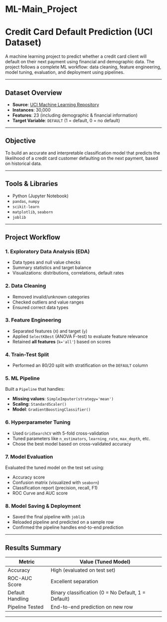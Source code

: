 # ML-Main_Project
#  Credit Card Default Prediction (UCI Dataset)

A machine learning project to predict whether a credit card client will default on their next payment using financial and demographic data. The project follows a complete ML workflow: data cleaning, feature engineering, model tuning, evaluation, and deployment using pipelines.

---

##  Dataset Overview

- **Source**: [UCI Machine Learning Repository](https://archive.ics.uci.edu/ml/datasets/default+of+credit+card+clients)
- **Instances**: 30,000
- **Features**: 23 (including demographic & financial information)
- **Target Variable**: `DEFAULT` (1 = default, 0 = no default)

---

##  Objective

To build an accurate and interpretable classification model that predicts the likelihood of a credit card customer defaulting on the next payment, based on historical data.

---

##  Tools & Libraries

- Python (Jupyter Notebook)
- `pandas`, `numpy`
- `scikit-learn`
- `matplotlib`, `seaborn`
- `joblib`

---

##  Project Workflow

### 1.  Exploratory Data Analysis (EDA)
- Data types and null value checks
- Summary statistics and target balance
- Visualizations: distributions, correlations, default rates

### 2.  Data Cleaning
- Removed invalid/unknown categories
- Checked outliers and value ranges
- Ensured correct data types

### 3.  Feature Engineering
- Separated features (`X`) and target (`y`)
- Applied `SelectKBest` (ANOVA F-test) to evaluate feature relevance
- Retained **all features** (`k='all'`) based on scores

### 4.  Train-Test Split
- Performed an 80/20 split with stratification on the `DEFAULT` column

### 5.  ML Pipeline
Built a `Pipeline` that handles:
- **Missing values**: `SimpleImputer(strategy='mean')`
- **Scaling**: `StandardScaler()`
- **Model**: `GradientBoostingClassifier()`

### 6.  Hyperparameter Tuning
- Used `GridSearchCV` with 5-fold cross-validation
- Tuned parameters like `n_estimators`, `learning_rate`, `max_depth`, etc.
- Chose the best model based on cross-validated accuracy

### 7.  Model Evaluation
Evaluated the tuned model on the test set using:
- Accuracy score
- Confusion matrix (visualized with `seaborn`)
- Classification report (precision, recall, F1)
- ROC Curve and AUC score

### 8. Model Saving & Deployment
- Saved the final pipeline with `joblib`
- Reloaded pipeline and predicted on a sample row
- Confirmed the pipeline handles end-to-end prediction

---

##  Results Summary

| Metric           | Value (Tuned Model) |
|------------------|---------------------|
| Accuracy         |  High (evaluated on test set) |
| ROC-AUC Score    |  Excellent separation |
| Default Handling |  Binary classification (0 = No Default, 1 = Default) |
| Pipeline Tested  |  End-to-end prediction on new row |

---


